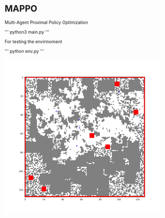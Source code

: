 # MAPPO
Multi-Agent Proximal Policy Optimization

'''
python3 main.py
'''

For testing the envirinoment

'''
python env.py
'''

![Environment 128x128](env.png)